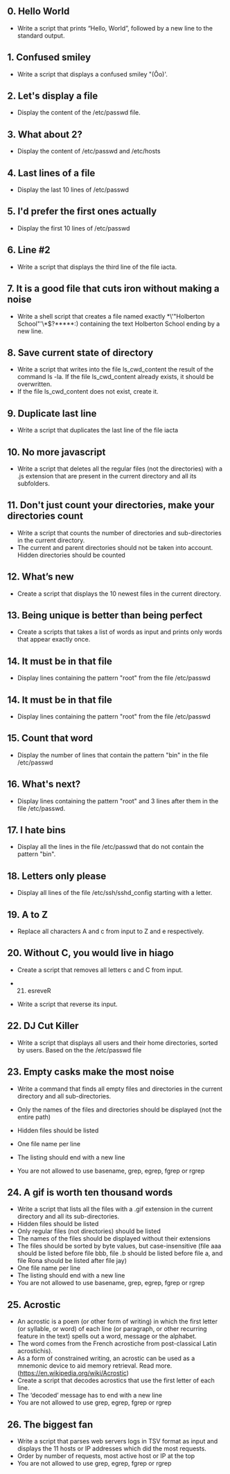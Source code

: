 ## 0. Hello World

- Write a script that prints “Hello, World”, followed by a new line to the standard output.

## 1. Confused smiley

- Write a script that displays a confused smiley "(Ôo)'.

## 2. Let's display a file

- Display the content of the /etc/passwd file.

## 3. What about 2?

- Display the content of /etc/passwd and /etc/hosts

## 4. Last lines of a file

- Display the last 10 lines of /etc/passwd

## 5. I'd prefer the first ones actually

- Display the first 10 lines of /etc/passwd

## 6. Line #2

- Write a script that displays the third line of the file iacta.

## 7. It is a good file that cuts iron without making a noise

- Write a shell script that creates a file named exactly \*\\'"Holberton School"\'\\*$\?\*\*\*\*\*:) containing the text Holberton School ending by a new line.

## 8. Save current state of directory

- Write a script that writes into the file ls_cwd_content the result of the command ls -la. If the file ls_cwd_content already exists, it should be overwritten. 
- If the file ls_cwd_content does not exist, create it.

## 9. Duplicate last line

- Write a script that duplicates the last line of the file iacta

## 10. No more javascript
- Write a script that deletes all the regular files (not the directories) with a .js extension that are present in the current directory and all its subfolders.

## 11. Don't just count your directories, make your directories count

- Write a script that counts the number of directories and sub-directories in the current directory. 
- The current and parent directories should not be taken into account. Hidden directories should be counted

## 12. What’s new

- Create a script that displays the 10 newest files in the current directory.

## 13. Being unique is better than being perfect

- Create a scripts that takes a list of words as input and prints only words that appear exactly once.

## 14. It must be in that file

- Display lines containing the pattern "root" from the file /etc/passwd

## 14. It must be in that file

- Display lines containing the pattern "root" from the file /etc/passwd

## 15. Count that word

- Display the number of lines that contain the pattern "bin" in the file /etc/passwd

## 16. What's next?

- Display lines containing the pattern "root" and 3 lines after them in the file /etc/passwd.

## 17. I hate bins

- Display all the lines in the file /etc/passwd that do not contain the pattern "bin".

## 18. Letters only please

- Display all lines of the file /etc/ssh/sshd_config starting with a letter.

## 19. A to Z

- Replace all characters A and c from input to Z and e respectively.

## 20. Without C, you would live in hiago

- Create a script that removes all letters c and C from input.

- 21. esreveR

- Write a script that reverse its input.

## 22. DJ Cut Killer

- Write a script that displays all users and their home directories, sorted by users. Based on the the /etc/passwd file

## 23.  Empty casks make the most noise

- Write a command that finds all empty files and directories in the current directory and all sub-directories.

- Only the names of the files and directories should be displayed (not the entire path)
- Hidden files should be listed
- One file name per line
- The listing should end with a new line
- You are not allowed to use basename, grep, egrep, fgrep or rgrep

## 24. A gif is worth ten thousand words

- Write a script that lists all the files with a .gif extension in the current directory and all its sub-directories.
- Hidden files should be listed
- Only regular files (not directories) should be listed
- The names of the files should be displayed without their extensions
- The files should be sorted by byte values, but case-insensitive (file aaa should be listed before file bbb, file .b should be listed before file a, and file Rona should be listed after file jay)
- One file name per line
- The listing should end with a new line
- You are not allowed to use basename, grep, egrep, fgrep or rgrep

## 25. Acrostic

- An acrostic is a poem (or other form of writing) in which the first letter (or syllable, or word) of each line (or paragraph, or other recurring feature in the text) spells out a word, message or the alphabet. 
- The word comes from the French acrostiche from post-classical Latin acrostichis). 
- As a form of constrained writing, an acrostic can be used as a mnemonic device to aid memory retrieval. Read more.(https://en.wikipedia.org/wiki/Acrostic)
- Create a script that decodes acrostics that use the first letter of each line.
- The ‘decoded’ message has to end with a new line
- You are not allowed to use grep, egrep, fgrep or rgrep

## 26. The biggest fan

- Write a script that parses web servers logs in TSV format as input and displays the 11 hosts or IP addresses which did the most requests.
- Order by number of requests, most active host or IP at the top
- You are not allowed to use grep, egrep, fgrep or rgrep
